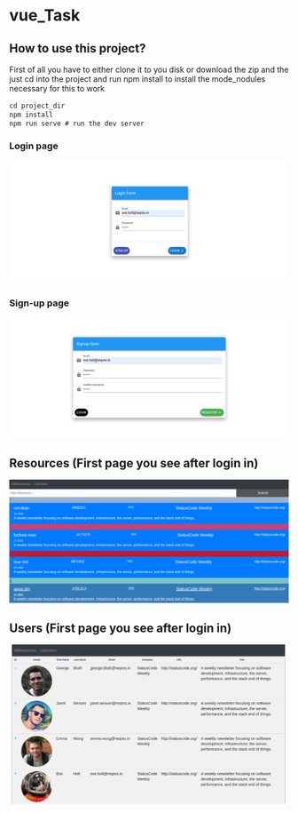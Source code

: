 # vue_Task
## How to use this project?

First of all you have to either clone it to you disk or download the zip and the just cd into the project and run npm install to install the mode_nodules necessary for this to work

```
cd project_dir
npm install
npm run serve # run the dev server

```
### Login page
![Login page](./login.png)

### Sign-up page 
![Signup page](./Register.png)

## Resources (First page you see after login in) 
![Resources page](./Resources.png)

## Users (First page you see after login in) 
![Users page](./Users.png)